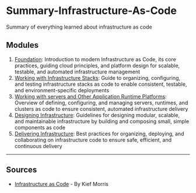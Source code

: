 # Summary-Infrastructure-As-Code
Summary of everything learned about infrastructure as code

## Modules

1. [Foundation](./src/docs/1-foundation/README.md): Introduction to modern Infrastructure as Code, its core practices, guiding cloud principles, and platform design for scalable, testable, and automated infrastructure management
2. [Working with Infrastructure Stacks](./src/docs/2-infrastructure-stacks/README.md): Guide to organizing, configuring, and testing infrastructure stacks as code to enable consistent, testable, and environment-specific deployments
3. [Working with servers and Other Application Runtime Platforms](./src/docs/3-runtime-platforms/README.md): Overview of defining, configuring, and managing servers, runtimes, and clusters as code to ensure consistent, automated infrastructure delivery
4. [Designing Infrastructure](./src/docs/4-designing-infrastructure/README.md): Guidelines for designing modular, scalable, and maintainable infrastructure by building and composing small, simple components as code
5. [Delivering Infrastructure](./src/docs/5-delivering-infrastructure/README.md): Best practices for organizing, deploying, and collaborating on infrastructure code to ensure safe, efficient, and continuous delivery

---

## Sources
- [Infrastructure as Code](https://www.oreilly.com/library/view/infrastructure-as-code/9781491924334/) - By Kief Morris
